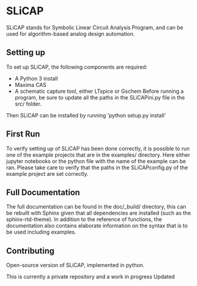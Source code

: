 # SLiCAP
SLiCAP stands for Symbolic Linear Circuit Analysis Program, and can be used for algorithm-based analog design automation.

## Setting up
To set up SLiCAP, the following components are required:
* A Python 3 install
* Maxima CAS
* A schematic capture tool, either LTspice or Gschem
Before running a program, be sure to update all the paths in the SLiCAPini.py file in the src/ folder.

Then SLiCAP can be installed by running 'python setup.py install'

## First Run
To verify setting up of SLiCAP has been done correctly, it is possible to run one of the example projects that are in the examples/ directory. 
Here either jupyter notebooks or the python file with the name of the example can be ran.
Please take care to verify that the paths in the SLiCAPconfig.py of the example project are set correctly.

## Full Documentation
The full documentation can be found in the doc/_build/ directory, this can be rebuilt with Sphinx given that all dependencies are installed (such as the sphinx-rtd-theme).
In addition to the reference of functions, the documentation also contains elaborate information on the syntax that is to be used including examples.

## Contributing
Open-source version of SLiCAP, implemented in python.

This is currently a private repository and a work in progress
Updated
